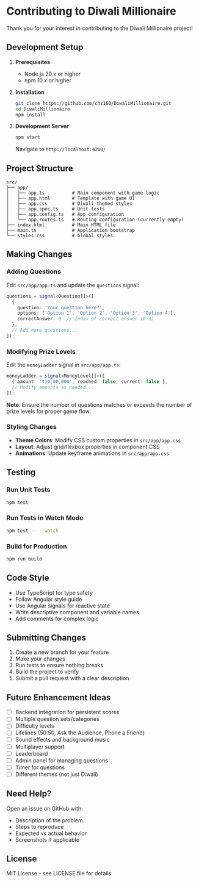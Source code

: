 # Contributing to Diwali Millionaire

Thank you for your interest in contributing to the Diwali Millionaire project!

## Development Setup

1. **Prerequisites**
   - Node.js 20.x or higher
   - npm 10.x or higher

2. **Installation**
   ```bash
   git clone https://github.com/chz160/DiwaliMillionaire.git
   cd DiwaliMillionaire
   npm install
   ```

3. **Development Server**
   ```bash
   npm start
   ```
   Navigate to `http://localhost:4200/`

## Project Structure

```
src/
├── app/
│   ├── app.ts          # Main component with game logic
│   ├── app.html        # Template with game UI
│   ├── app.css         # Diwali-themed styles
│   ├── app.spec.ts     # Unit tests
│   ├── app.config.ts   # App configuration
│   └── app.routes.ts   # Routing configuration (currently empty)
├── index.html          # Main HTML file
├── main.ts             # Application bootstrap
└── styles.css          # Global styles
```

## Making Changes

### Adding Questions

Edit `src/app/app.ts` and update the `questions` signal:

```typescript
questions = signal<Question[]>([
  {
    question: 'Your question here?',
    options: ['Option 1', 'Option 2', 'Option 3', 'Option 4'],
    correctAnswer: 0  // Index of correct answer (0-3)
  },
  // Add more questions...
]);
```

### Modifying Prize Levels

Edit the `moneyLadder` signal in `src/app/app.ts`:

```typescript
moneyLadder = signal<MoneyLevel[]>([
  { amount: '₹10,00,000', reached: false, current: false },
  // Modify amounts as needed...
]);
```

**Note**: Ensure the number of questions matches or exceeds the number of prize levels for proper game flow.

### Styling Changes

- **Theme Colors**: Modify CSS custom properties in `src/app/app.css`
- **Layout**: Adjust grid/flexbox properties in component CSS
- **Animations**: Update keyframe animations in `src/app/app.css`

## Testing

### Run Unit Tests
```bash
npm test
```

### Run Tests in Watch Mode
```bash
npm test -- --watch
```

### Build for Production
```bash
npm run build
```

## Code Style

- Use TypeScript for type safety
- Follow Angular style guide
- Use Angular signals for reactive state
- Write descriptive component and variable names
- Add comments for complex logic

## Submitting Changes

1. Create a new branch for your feature
2. Make your changes
3. Run tests to ensure nothing breaks
4. Build the project to verify
5. Submit a pull request with a clear description

## Future Enhancement Ideas

- [ ] Backend integration for persistent scores
- [ ] Multiple question sets/categories
- [ ] Difficulty levels
- [ ] Lifelines (50:50, Ask the Audience, Phone a Friend)
- [ ] Sound effects and background music
- [ ] Multiplayer support
- [ ] Leaderboard
- [ ] Admin panel for managing questions
- [ ] Timer for questions
- [ ] Different themes (not just Diwali)

## Need Help?

Open an issue on GitHub with:
- Description of the problem
- Steps to reproduce
- Expected vs actual behavior
- Screenshots if applicable

## License

MIT License - see LICENSE file for details

